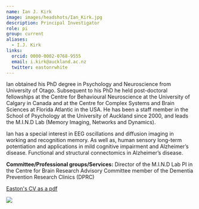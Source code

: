 ```yaml
---
name: Ian J. Kirk
image: images/headshots/Ian_Kirk.jpg
description: Principal Investigator 
role: pi
group: current
aliases:
  - I.J. Kirk
links:
  orcid: 0000-0002-0768-9555
  email: i.kirk@auckland.ac.nz 
  twitter: eastonrwhite
---
```


Ian obtained his PhD degree in Psychology and Neuroscience from University of Otago. Subsequent to his PhD he held post-doctoral fellowships at the Centre for Behavioural Neuroscience at the University of Calgary in Canada and at the Centre for Complex Systems and Brain Sciences at Florida Atlantic in the USA. 
He has been a staff member in the School of Psychology at the University of Auckland since 2000, and leads the M.I.N.D Lab (Memory Imaging, Networks and Dynamics). 

Ian has a special interest in EEG oscillations and diffusion imaging in working and recognition memory. As well as, human sensory long-term potentiation and applications in mild cognitive impairment and Alzheimer’s disease. Functional and structural connectomics in Alzheimer’s disease.

**Committee/Professional groups/Services:**
Director of the M.I.N.D Lab 
PI in the Centre for Brain Research
Advisory Committee member of the Dementia Prevention Research Clinics (DPRC)


[Easton's CV as a pdf](https://quantmarineecolab.github.io/pdfs/EastonWhite_CV.pdf)

![](/images/mynetwork.png)
